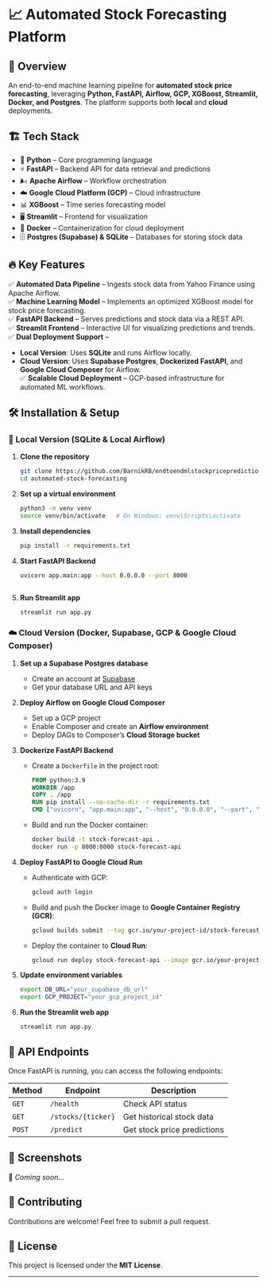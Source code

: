 

# 📈 Automated Stock Forecasting Platform  

## 🚀 Overview  
An end-to-end machine learning pipeline for **automated stock price forecasting**, leveraging **Python, FastAPI, Airflow, GCP, XGBoost, Streamlit, Docker, and Postgres**. The platform supports both **local** and **cloud** deployments.  

## 🏗️ Tech Stack  
- 🐍 **Python** – Core programming language  
- ⚡ **FastAPI** – Backend API for data retrieval and predictions  
- 🌬️ **Apache Airflow** – Workflow orchestration  
- ☁️ **Google Cloud Platform (GCP)** – Cloud infrastructure  
- 📊 **XGBoost** – Time series forecasting model  
- 🖥️ **Streamlit** – Frontend for visualization  
- 🐳 **Docker** – Containerization for cloud deployment  
- 🗄️ **Postgres (Supabase) & SQLite** – Databases for storing stock data  

## 🔥 Key Features  
✅ **Automated Data Pipeline** – Ingests stock data from Yahoo Finance using Apache Airflow.  
✅ **Machine Learning Model** – Implements an optimized XGBoost model for stock price forecasting.  
✅ **FastAPI Backend** – Serves predictions and stock data via a REST API.  
✅ **Streamlit Frontend** – Interactive UI for visualizing predictions and trends.  
✅ **Dual Deployment Support** –  
   - **Local Version**: Uses **SQLite** and runs Airflow locally.  
   - **Cloud Version**: Uses **Supabase Postgres**, **Dockerized FastAPI**, and **Google Cloud Composer** for Airflow.  
✅ **Scalable Cloud Deployment** – GCP-based infrastructure for automated ML workflows.  

## 🛠️ Installation & Setup  

### 🔹 Local Version (SQLite & Local Airflow)  
1. **Clone the repository**  
   ```bash
   git clone https://github.com/BarnikRB/endtoendmlstockpriceprediction.git
   cd automated-stock-forecasting
   ```
2. **Set up a virtual environment**  
   ```bash
   python3 -m venv venv
   source venv/bin/activate   # On Windows: venv\Scripts\activate
   ```
3. **Install dependencies**  
   ```bash
   pip install -r requirements.txt
   ```
4. **Start FastAPI Backend**  
   ```bash
   uvicorn app.main:app --host 0.0.0.0 --port 8000
   ```

   ```
5. **Run Streamlit app**  
   ```bash
   streamlit run app.py
   ```

### ☁️ Cloud Version (Docker, Supabase, GCP & Google Cloud Composer)  
1. **Set up a Supabase Postgres database**  
   - Create an account at [Supabase](https://supabase.com/)  
   - Get your database URL and API keys  

2. **Deploy Airflow on Google Cloud Composer**  
   - Set up a GCP project  
   - Enable Composer and create an **Airflow environment**  
   - Deploy DAGs to Composer’s **Cloud Storage bucket**  

3. **Dockerize FastAPI Backend**  
   - Create a `Dockerfile` in the project root:  
     ```dockerfile
     FROM python:3.9
     WORKDIR /app
     COPY . /app
     RUN pip install --no-cache-dir -r requirements.txt
     CMD ["uvicorn", "app.main:app", "--host", "0.0.0.0", "--port", "8000"]
     ```
   - Build and run the Docker container:  
     ```bash
     docker build -t stock-forecast-api .
     docker run -p 8000:8000 stock-forecast-api
     ```

4. **Deploy FastAPI to Google Cloud Run**  
   - Authenticate with GCP:  
     ```bash
     gcloud auth login
     ```
   - Build and push the Docker image to **Google Container Registry (GCR)**:  
     ```bash
     gcloud builds submit --tag gcr.io/your-project-id/stock-forecast-api
     ```
   - Deploy the container to **Cloud Run**:  
     ```bash
     gcloud run deploy stock-forecast-api --image gcr.io/your-project-id/stock-forecast-api --platform managed --allow-unauthenticated
     ```

5. **Update environment variables**  
   ```bash
   export DB_URL="your_supabase_db_url"
   export GCP_PROJECT="your_gcp_project_id"
   ```

6. **Run the Streamlit web app**  
   ```bash
   streamlit run app.py
   ```

## 📡 API Endpoints  
Once FastAPI is running, you can access the following endpoints:  

| Method | Endpoint | Description |
|--------|---------|-------------|
| `GET` | `/health` | Check API status |
| `GET` | `/stocks/{ticker}` | Get historical stock data |
| `POST` | `/predict` | Get stock price predictions |

## 📸 Screenshots  
🚀 *Coming soon...*  

## 🤝 Contributing  
Contributions are welcome! Feel free to submit a pull request.  

## 📜 License  
This project is licensed under the **MIT License**.  

---
